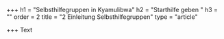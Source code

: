 +++
h1 = "Selbsthilfegruppen in Kyamulibwa"
h2 = "Starthilfe geben "
h3 = ""
order = 2
title = "2 Einleitung Selbsthilfegruppen"
type = "article"

+++
Text